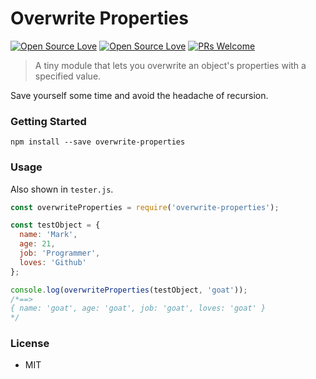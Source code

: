 # Overwrite Properties

[![Open Source Love](https://badges.frapsoft.com/os/v1/open-source.svg?v=102)](https://github.com/ellerbrock/open-source-badge/)
[![Open Source Love](https://badges.frapsoft.com/os/mit/mit.svg?v=102)](https://github.com/ellerbrock/open-source-badge/)
[![PRs Welcome](https://img.shields.io/badge/PRs-welcome-brightgreen.svg?style=flat-square)](http://makeapullrequest.com)

> A tiny module that lets you overwrite an object's properties with a specified value.

Save yourself some time and avoid the headache of recursion.


### Getting Started
```
npm install --save overwrite-properties
```

### Usage
Also shown in `tester.js`.
```javascript
const overwriteProperties = require('overwrite-properties');

const testObject = {
  name: 'Mark',
  age: 21,
  job: 'Programmer',
  loves: 'Github'
};

console.log(overwriteProperties(testObject, 'goat'));
/*==>
{ name: 'goat', age: 'goat', job: 'goat', loves: 'goat' }
*/
```

### License
- MIT